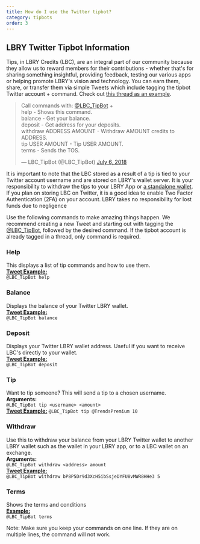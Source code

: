 ```yaml
---
title: How do I use the Twitter tipbot?
category: tipbots
order: 3
---
```


## LBRY Twitter Tipbot Information

Tips, in LBRY Credits (LBC), are an integral part of our community because they allow us to reward members for their contributions - whether that's for sharing something insightful, providing feedback, testing our various apps or helping promote LBRY's vision and technology. You can earn them, share, or transfer them via simple Tweets which include tagging the tipbot Twitter account + command. Check out [this thread as an example](https://twitter.com/TomZarebczan/status/1015244426841677826).

<blockquote class="twitter-tweet"><p lang="en" dir="ltr">Call commands with: <a href="https://twitter.com/LBC_TipBot?ref_src=twsrc%5Etfw">@LBC_TipBot</a> + <br>help - Shows this command.<br>balance - Get your balance.<br>deposit - Get address for your deposits.<br>withdraw ADDRESS AMOUNT - Withdraw AMOUNT credits to ADDRESS.<br>tip USER AMOUNT - Tip USER AMOUNT.<br>terms - Sends the TOS.</p>&mdash; LBC_TipBot (@LBC_TipBot) <a href="https://twitter.com/LBC_TipBot/status/1015264401836765184?ref_src=twsrc%5Etfw">July 6, 2018</a></blockquote> 
<script async src="https://platform.twitter.com/widgets.js" charset="utf-8"></script>

It is important to note that the LBC stored as a result of a tip is tied to your Twitter account username and are stored on LBRY's wallet server. It is your responsibility to withdraw the tips to your LBRY App or [a standalone wallet](https://lbry.io/faq/standalone-wallet). If you plan on storing LBC on Twitter, it is a good idea to enable Two Factor Authentication (2FA) on your account. LBRY takes no responsibility for lost funds due to negligence 

Use the following commands to make amazing things happen. We recommend creating a new Tweet and starting out with tagging the [@LBC_TipBot](https://twitter.com/LBC_TipBot), followed by the desired command. If the tipbot account is already tagged in a thread, only command is required.

### Help
This displays a list of tip commands and how to use them.  
[**Tweet Example:**](https://twitter.com/TomZarebczan/status/1015245364490833920)  
`@LBC_TipBot help`

### Balance
Displays the balance of your Twitter LBRY wallet.   
[**Tweet Example:**](https://twitter.com/TomZarebczan/status/1015244426841677826)   
`@LBC_TipBot balance`   

### Deposit
Displays your Twitter LBRY wallet address. Useful if you want to receive LBC's directly to your wallet.   
[**Tweet Example:**](https://twitter.com/TomZarebczan/status/1015244855247888384)   
`@LBC_TipBot deposit`   

### Tip
Want to tip someone? This will send a tip to a chosen username.  
**Arguments:**  
`@LBC_TipBot tip <username> <amount>`  
[**Tweet Example:**](https://twitter.com/TomZarebczan/status/1015245926691205120)
`@LBC_TipBot tip @TrendsPremium 10` 

### Withdraw
Use this to withdraw your balance from your LBRY Twitter wallet to another LBRY wallet such as the wallet in your LBRY app, or to a LBC wallet on an exchange.   
**Arguments:**   
`@LBC_TipBot withdraw <address> amount`      
[**Tweet Example:**](https://twitter.com/TrendsPremium/status/1015251227599364096)  
`@LBC_TipBot withdraw bP8P5Dr9d3XcH5ibSsjeDYFU8vMWR8HHe3 5`

### Terms
Shows the terms and conditions  
[**Example:**](https://twitter.com/TomZarebczan/status/989748476811530240)   
`@LBC_TipBot terms`

Note: Make sure you keep your commands on one line. If they are on multiple lines, the command will not work.
